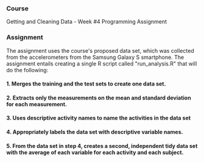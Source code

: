 ### Course
Getting and Cleaning Data - Week #4 Programming Assignment

### Assignment
The assignment uses the course's proposed data set, which was collected from the accelerometers from the 
Samsung Galaxy S smartphone.  The assignment entails creating a single R script called "run_analysis.R" 
that will do the following:
#### 1. Merges the training and the test sets to create one data set.
#### 2. Extracts only the measurements on the mean and standard deviation for each measurement.
#### 3. Uses descriptive activity names to name the activities in the data set
#### 4. Appropriately labels the data set with descriptive variable names.
#### 5. From the data set in step 4, creates a second, independent tidy data set with the average of each variable for each activity and each subject.
 

